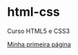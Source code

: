 # html-css
 Curso HTML5 e CSS3

<a href="https://victorbassul.github.io/html-css/desafios/desafio002/android.html">Minha primeira página</a>